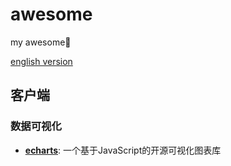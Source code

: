 # awesome 
my awesome🍝

[english version](https://github.com/laoer536/awesome/blob/main/README.md)

## 客户端

### 数据可视化

- **[echarts](https://github.com/apache/echarts)**: 一个基于JavaScript的开源可视化图表库

